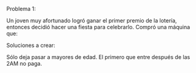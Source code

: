 Problema 1: 

Un joven muy afortunado logró ganar el primer premio de la lotería, entonces decidió hacer una fiesta para celebrarlo. Compró una máquina que:


Soluciones a crear:

Sólo deja pasar a mayores de edad.
El primero que entre después de las 2AM no paga.

